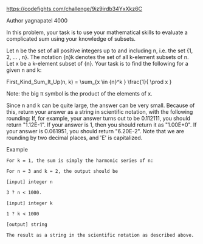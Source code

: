 <https://codefights.com/challenge/9iz9irdb34YxXkz6C>

Author
yagnapatel
4000

In this problem, your task is to use your mathematical skills to evaluate a complicated sum using your knowledge of subsets.

Let n be the set of all positive integers up to and including n, i.e. the set {1, 2, ... , n}. The notation {n}k denotes the set of all k-element subsets of n. Let x be a k-element subset of {n}. Your task is to find the following for a given n and k:

First_Kind_Sum_It_Up(n, k) = \sum_{x \in {n}^k } \frac{1}{ \prod x }

Note: the big π symbol is the product of the elements of x.

Since n and k can be quite large, the answer can be very small. Because of this, return your answer as a string in scientific notation, with the following rounding: If, for example, your answer turns out to be 0.112111, you should return "1.12E-1". If your answer is 1, then you should return it as "1.00E+0". If your answer is 0.061951, you should return "6.20E-2". Note that we are rounding by two decimal places, and 'E' is capitalized.

Example

    For k = 1, the sum is simply the harmonic series of n:

    For n = 3 and k = 2, the output should be

    [input] integer n

    3 ? n < 1000.

    [input] integer k

    1 ? k < 1000

    [output] string

    The result as a string in the scientific notation as described above.

